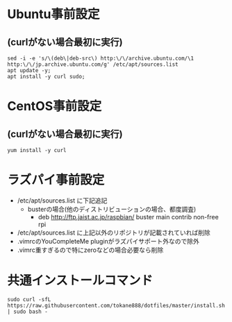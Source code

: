 # Ubuntu事前設定

## (curlがない場合最初に実行)

```
sed -i -e 's/\(deb\|deb-src\) http:\/\/archive.ubuntu.com/\1 http:\/\/jp.archive.ubuntu.com/g' /etc/apt/sources.list
apt update -y;
apt install -y curl sudo;
```

# CentOS事前設定

## (curlがない場合最初に実行)

```
yum install -y curl
```

# ラズパイ事前設定

* /etc/apt/sources.list に下記追記
  * busterの場合(他のディストリビューションの場合、都度調査)
    * deb http://ftp.jaist.ac.jp/raspbian/ buster main contrib non-free rpi
* /etc/apt/sources.list に上記以外のリポジトリが記載されていれば削除
* .vimrcのYouCompleteMe pluginがラズパイサポート外なので除外
* .vimrc重すぎるので特にzeroなどの場合必要なら削除

# 共通インストールコマンド

```
sudo curl -sfL https://raw.githubusercontent.com/tokane888/dotfiles/master/install.sh | sudo bash -
```
